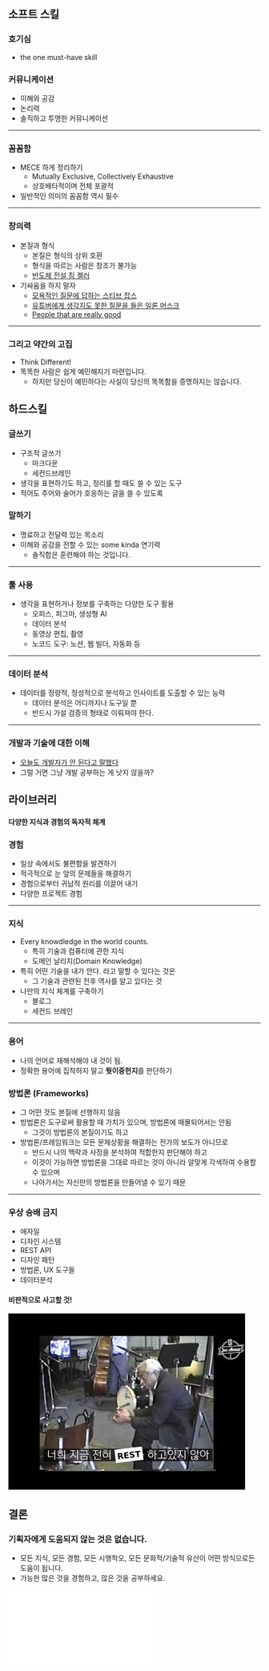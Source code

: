## 소프트 스킬

### 호기심

- the one must-have skill

### 커뮤니케이션

- 이해와 공감
- 논리력
- 솔직하고 투명한 커뮤니케이션

***

### 꼼꼼함

- MECE 하게 정리하기
	- Mutually Exclusive, Collectively Exhaustive
	- 상호배타적이며 전체 포괄적
- 일반적인 의미의 꼼꼼함 역시 필수

---

### 창의력

- 본질과 형식
	- 본질은 형식의 상위 호환
	- 형식을 따르는 사람은 창조가 불가능
	- [반도체 전설 짐 켈러](https://www.youtube.com/watch?v=iwXr1IRaqWA)
- 기싸움을 하지 말자
	- [모욕적인 질문에 답하는 스티브 잡스](https://www.youtube.com/watch?v=Ew53EGl0rXo)
	- [유튜버에게 생각지도 못한 질문을 들은 일론 머스크](https://www.youtube.com/watch?v=WY73exaVpyw)
	- [People that are really good](https://www.youtube.com/watch?v=tkHvxLwLx3M)

***

### 그리고 약간의 고집

- Think Different!
- 똑똑한 사람은 쉽게 예민해지기 마련입니다.
	- 하지만 당신이 예민하다는 사실이 당신의 똑똑함을 증명하지는 않습니다.

## 하드스킬

### 글쓰기

- 구조적 글쓰기
	- 마크다운
	- 세컨드브레인
- 생각을 표현하기도 하고, 정리를 할 때도 쓸 수 있는 도구
- 적어도 주어와 술어가 호응하는 글을 쓸 수 있도록

### 말하기

- 명료하고 전달력 있는 목소리
- 이해와 공감을 전할 수 있는 some kinda 연기력
	- 솔직함은 훈련해야 하는 것입니다.

***

### 툴 사용

- 생각을 표현하거나 정보를 구축하는 다양한 도구 활용
	- 오피스, 피그마, 생성형 AI
	- 데이터 분석
	- 동영상 편집, 촬영
	- 노코드 도구: 노션, 웹 빌더, 자동화 등

---

### 데이터 분석

- 데이터를 정량적, 정성적으로 분석하고 인사이트를 도출할 수 있는 능력
	- 데이터 분석은 어디까지나 도구일 뿐
	- 반드시 가설 검증의 형태로 이뤄져야 한다.

***

### 개발과 기술에 대한 이해

- [오늘도 개발자가 안 된다고 말했다](https://www.yes24.com/Product/Goods/97919905)
- 그럴 거면 그냥 개발 공부하는 게 낫지 않을까?

## 라이브러리

#### 다양한 지식과 경험의 독자적 체계

### 경험

- 일상 속에서도 불편함을 발견하기
- 적극적으로 눈 앞의 문제들을 해결하기
- 경험으로부터 귀납적 원리를 이끌어 내기
- 다양한 프로젝트 경험

***

### 지식

- Every knowdledge in the world counts.
	- 특히 기술과 컴퓨터에 관한 지식
	- 도메인 날리지(Domain Knowledge)
- 특히 어떤 기술을 내가 안다. 라고 말할 수 있다는 것은
	- 그 기술과 관련된 전후 역사를 알고 있다는 것
- 나만의 지식 체계를 구축하기
	- 블로그
	- 세컨드 브레인

---

### 용어

- 나의 언어로 재해석해야 내 것이 됨.
- 정확한 용어에 집착하지 말고 **뭣이중헌지**를 판단하기

### 방법론 (Frameworks)

- 그 어떤 것도 본질에 선행하지 않음
- 방법론은 도구로써 활용할 때 가치가 있으며, 방법론에 매몰되어서는 안됨
	- 그것이 방법론의 본질이기도 하고
- 방법론/프레임워크는 모든 문제상황을 해결하는 전가의 보도가 아니므로 
	- 반드시 나의 맥락과 사정을 분석하여 적합한지 판단해야 하고
	- 이것이 가능하면 방법론을 그대로 따르는 것이 아니라 알맞게 각색하여 수용할 수 있으며
	- 나아가서는 자신만의 방법론을 만들어낼 수 있기 때문

---

### 우상 숭배 금지

- 애자일
- 디자인 시스템
- REST API
- 디자인 패턴
- 방법론, UX 도구들
- 데이터분석

#### 비판적으로 사고할 것!

![](../attachments/rest.png)

## 결론

### 기획자에게 도움되지 않는 것은 없습니다.

- 모든 지식, 모든 경험, 모든 시행착오, 모든 문화적/기술적 유산이 어떤 방식으로든 도움이 됩니다.
- 가능한 많은 것을 경험하고, 많은 것을 공부하세요.

![마크다운](../modules/마크다운.md)